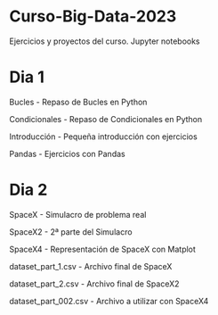 # Curso-Big-Data-2023

Ejercicios y proyectos del curso. Jupyter notebooks

# Dia 1

Bucles - Repaso de Bucles en Python

Condicionales - Repaso de Condicionales en Python

Introducción - Pequeña introducción con ejercicios 

Pandas - Ejercicios con Pandas

# Dia 2

SpaceX - Simulacro de problema real

SpaceX2 - 2ª parte del Simulacro

SpaceX4 - Representación de SpaceX con Matplot

dataset_part_1.csv - Archivo final de SpaceX

dataset_part_2.csv - Archivo final de SpaceX2

dataset_part_002.csv - Archivo a utilizar con SpaceX4

